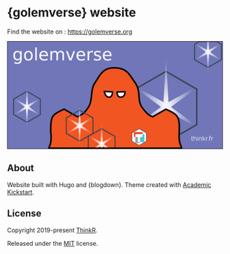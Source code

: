 # {golemverse} website

Find the website on : <https://golemverse.org>

<img src="static/img/golemverse_banner.png">

## About

Website built with Hugo and {blogdown}. 
Theme created with [Academic Kickstart](https://sourcethemes.com/academic/).

## License

Copyright 2019-present [ThinkR](https://rtask.thinkr.fr).

Released under the [MIT](https://github.com/ThinkR-open/golemverse.org/blob/master/LICENSE.md) license.

